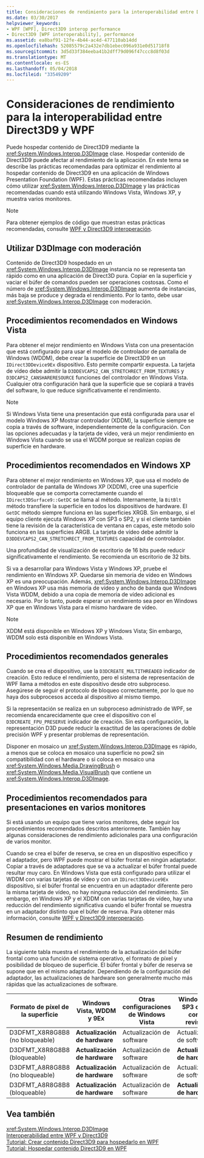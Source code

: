```yaml
---
title: Consideraciones de rendimiento para la interoperabilidad entre Direct3D9 y WPF
ms.date: 03/30/2017
helpviewer_keywords:
- WPF [WPF], Direct3D9 interop performance
- Direct3D9 [WPF interoperability], performance
ms.assetid: ea8baf91-12fe-4b44-ac4d-477110ab14dd
ms.openlocfilehash: 52085579c2a432e7db1ebec096a931e0d51718f8
ms.sourcegitcommit: 3d5d33f384eeba41b2dff79d096f47ccc8d8f03d
ms.translationtype: MT
ms.contentlocale: es-ES
ms.lasthandoff: 05/04/2018
ms.locfileid: "33549209"
---
```

# <a name="performance-considerations-for-direct3d9-and-wpf-interoperability"></a>Consideraciones de rendimiento para la interoperabilidad entre Direct3D9 y WPF
Puede hospedar contenido de Direct3D9 mediante la <xref:System.Windows.Interop.D3DImage> clase. Hospedar contenido de Direct3D9 puede afectar al rendimiento de la aplicación. En este tema se describe las prácticas recomendadas para optimizar el rendimiento al hospedar contenido de Direct3D9 en una aplicación de Windows Presentation Foundation (WPF). Estas prácticas recomendadas incluyen cómo utilizar <xref:System.Windows.Interop.D3DImage> y las prácticas recomendadas cuando está utilizando Windows Vista, Windows XP, y muestra varios monitores.  
  
> [!NOTE]
>  Para obtener ejemplos de código que muestran estas prácticas recomendadas, consulte [WPF y Direct3D9 interoperación](../../../../docs/framework/wpf/advanced/wpf-and-direct3d9-interoperation.md).  
  
## <a name="use-d3dimage-sparingly"></a>Utilizar D3DImage con moderación  
 Contenido de Direct3D9 hospedado en un <xref:System.Windows.Interop.D3DImage> instancia no se representa tan rápido como en una aplicación de Direct3D pura. Copiar en la superficie y vaciar el búfer de comandos pueden ser operaciones costosas. Como el número de <xref:System.Windows.Interop.D3DImage> aumenta de instancias, más baja se produce y degrada el rendimiento. Por lo tanto, debe usar <xref:System.Windows.Interop.D3DImage> con moderación.  
  
## <a name="best-practices-on-windows-vista"></a>Procedimientos recomendados en Windows Vista  
 Para obtener el mejor rendimiento en Windows Vista con una presentación que está configurado para usar el modelo de controlador de pantalla de Windows (WDDM), debe crear la superficie de Direct3D9 en un `IDirect3DDevice9Ex` dispositivo. Esto permite compartir expuesta. La tarjeta de vídeo debe admitir la `D3DDEVCAPS2_CAN_STRETCHRECT_FROM_TEXTURES` y `D3DCAPS2_CANSHARERESOURCE` funciones del controlador en Windows Vista. Cualquier otra configuración hará que la superficie que se copiará a través del software, lo que reduce significativamente el rendimiento.  
  
> [!NOTE]
>  Si Windows Vista tiene una presentación que está configurada para usar el modelo Windows XP Mostrar controlador (XDDM), la superficie siempre se copia a través de software, independientemente de la configuración. Con las opciones adecuadas y la tarjeta de vídeo, verá un mejor rendimiento en Windows Vista cuando se usa el WDDM porque se realizan copias de superficie en hardware.  
  
## <a name="best-practices-on-windows-xp"></a>Procedimientos recomendados en Windows XP  
 Para obtener el mejor rendimiento en Windows XP, que usa el modelo de controlador de pantalla de Windows XP (XDDM), cree una superficie bloqueable que se comporta correctamente cuando el `IDirect3DSurface9::GetDC` se llama al método. Internamente, la `BitBlt` método transfiere la superficie en todos los dispositivos de hardware. El `GetDC` método siempre funciona en las superficies XRGB. Sin embargo, si el equipo cliente ejecuta Windows XP con SP3 o SP2, y si el cliente también tiene la revisión de la característica de ventana en capas, este método solo funciona en las superficies ARGB. La tarjeta de vídeo debe admitir la `D3DDEVCAPS2_CAN_STRETCHRECT_FROM_TEXTURES` capacidad de controlador.  
  
 Una profundidad de visualización de escritorio de 16 bits puede reducir significativamente el rendimiento. Se recomienda un escritorio de 32 bits.  
  
 Si va a desarrollar para Windows Vista y Windows XP, pruebe el rendimiento en Windows XP. Quedarse sin memoria de vídeo en Windows XP es una preocupación. Además, <xref:System.Windows.Interop.D3DImage> en Windows XP usa más memoria de vídeo y ancho de banda que Windows Vista WDDM, debido a una copia de memoria de vídeo adicional es necesario. Por lo tanto, puede esperar un rendimiento sea peor en Windows XP que en Windows Vista para el mismo hardware de vídeo.  
  
> [!NOTE]
>  XDDM está disponible en Windows XP y Windows Vista; Sin embargo, WDDM solo está disponible en Windows Vista.  
  
## <a name="general-best-practices"></a>Procedimientos recomendados generales  
 Cuando se crea el dispositivo, use la `D3DCREATE_MULTITHREADED` indicador de creación. Esto reduce el rendimiento, pero el sistema de representación de WPF llama a métodos en este dispositivo desde otro subproceso. Asegúrese de seguir el protocolo de bloqueo correctamente, por lo que no haya dos subprocesos acceda al dispositivo al mismo tiempo.  
  
 Si la representación se realiza en un subproceso administrado de WPF, se recomienda encarecidamente que cree el dispositivo con el `D3DCREATE_FPU_PRESERVE` indicador de creación. Sin esta configuración, la representación D3D puede reducir la exactitud de las operaciones de doble precisión WPF y presentar problemas de representación.  
  
 Disponer en mosaico un <xref:System.Windows.Interop.D3DImage> es rápido, a menos que se coloca en mosaico una superficie no pow2 sin compatibilidad con el hardware o si coloca en mosaico una <xref:System.Windows.Media.DrawingBrush> o <xref:System.Windows.Media.VisualBrush> que contiene un <xref:System.Windows.Interop.D3DImage>.  
  
## <a name="best-practices-for-multi-monitor-displays"></a>Procedimientos recomendados para presentaciones en varios monitores  
 Si está usando un equipo que tiene varios monitores, debe seguir los procedimientos recomendados descritos anteriormente. También hay algunas consideraciones de rendimiento adicionales para una configuración de varios monitor.  
  
 Cuando se crea el búfer de reserva, se crea en un dispositivo específico y el adaptador, pero WPF puede mostrar el búfer frontal en ningún adaptador. Copiar a través de adaptadores que se va a actualizar el búfer frontal puede resultar muy caro. En Windows Vista que está configurado para utilizar el WDDM con varias tarjetas de vídeo y con un `IDirect3DDevice9Ex` dispositivo, si el búfer frontal se encuentra en un adaptador diferente pero la misma tarjeta de vídeo, no hay ninguna reducción del rendimiento. Sin embargo, en Windows XP y el XDDM con varias tarjetas de vídeo, hay una reducción del rendimiento significativa cuando el búfer frontal se muestra en un adaptador distinto que el búfer de reserva. Para obtener más información, consulte [WPF y Direct3D9 interoperación](../../../../docs/framework/wpf/advanced/wpf-and-direct3d9-interoperation.md).  
  
## <a name="performance-summary"></a>Resumen de rendimiento  
 La siguiente tabla muestra el rendimiento de la actualización del búfer frontal como una función de sistema operativo, el formato de píxel y posibilidad de bloqueo de superficie. El búfer frontal y búfer de reserva se supone que en el mismo adaptador. Dependiendo de la configuración del adaptador, las actualizaciones de hardware son generalmente mucho más rápidas que las actualizaciones de software.  
  
|Formato de píxel de la superficie|Windows Vista, WDDM y 9Ex|Otras configuraciones de Windows Vista|Windows XP SP3 o SP2 con la revisión|Windows XP SP2|  
|--------------------------|---------------------------------|----------------------------------------|--------------------------------------|--------------------|  
|D3DFMT_X8R8G8B8 (no bloqueable)|**Actualización de hardware**|Actualización de software|Actualización de software|Actualización de software|  
|D3DFMT_X8R8G8B8 (bloqueable)|**Actualización de hardware**|Actualización de software|**Actualización de hardware**|**Actualización de hardware**|  
|D3DFMT_A8R8G8B8 (no bloqueable)|**Actualización de hardware**|Actualización de software|Actualización de software|Actualización de software|  
|D3DFMT_A8R8G8B8 (bloqueable)|**Actualización de hardware**|Actualización de software|**Actualización de hardware**|Actualización de software|  
  
## <a name="see-also"></a>Vea también  
 <xref:System.Windows.Interop.D3DImage>  
 [Interoperabilidad entre WPF y Direct3D9](../../../../docs/framework/wpf/advanced/wpf-and-direct3d9-interoperation.md)  
 [Tutorial: Crear contenido Direct3D9 para hospedarlo en WPF](../../../../docs/framework/wpf/advanced/walkthrough-creating-direct3d9-content-for-hosting-in-wpf.md)  
 [Tutorial: Hospedar contenido Direct3D9 en WPF](../../../../docs/framework/wpf/advanced/walkthrough-hosting-direct3d9-content-in-wpf.md)

